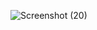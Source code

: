 ![Screenshot (20)](https://github.com/user-attachments/assets/057cda5f-2303-435f-9311-66b37182d0ba)
